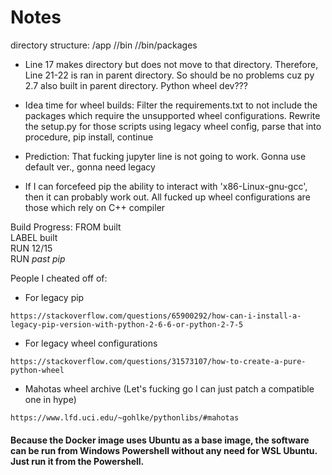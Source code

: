 # Notes
directory structure: 
/app
//bin 
//bin/packages

- Line 17 makes directory but does not move to that directory. Therefore, Line 21-22 is ran in parent directory. So should be no problems cuz py 2.7 also built in parent directory. 
    Python wheel dev???

- Idea time for wheel builds: Filter the requirements.txt to not include the packages which require the unsupported wheel configurations. 
    Rewrite the setup.py for those scripts using legacy wheel config, parse that into procedure, pip install, continue

- Prediction: That fucking jupyter line is not going to work. Gonna use default ver., gonna need legacy

- If I can forcefeed pip the ability to interact with 'x86-Linux-gnu-gcc', then it can probably work out. All fucked up wheel configurations are those which rely on C++ compiler

Build Progress:
    FROM built \
    LABEL built \
    RUN 12/15 \
    RUN *past pip* 

People I cheated off of:
- For legacy pip
```
https://stackoverflow.com/questions/65900292/how-can-i-install-a-legacy-pip-version-with-python-2-6-6-or-python-2-7-5
```
- For legacy wheel configurations
```
https://stackoverflow.com/questions/31573107/how-to-create-a-pure-python-wheel
```

- Mahotas wheel archive (Let's fucking go I can just patch a compatible one in hype)
```
https://www.lfd.uci.edu/~gohlke/pythonlibs/#mahotas
```

#### Because the Docker image uses Ubuntu as a base image, the software can be run from Windows Powershell without any need for WSL Ubuntu. Just run it from the Powershell. 